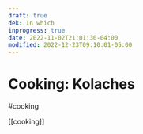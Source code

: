 ```yaml
---
draft: true
dek: In which
inprogress: true
date: 2022-11-02T21:01:30-04:00
modified: 2022-12-23T09:10:01-05:00
---
```


# Cooking: Kolaches

#cooking

[[cooking]]
